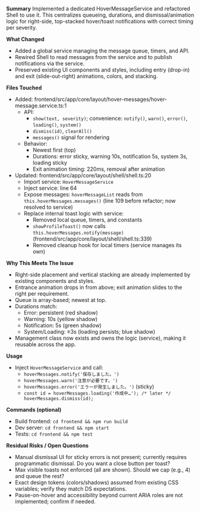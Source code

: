 **Summary**
Implemented a dedicated HoverMessageService and refactored Shell to use it. This centralizes queueing, durations, and dismissal/animation logic for right-side, top-stacked hover/toast notifications with correct timing per severity.

**What Changed**
- Added a global service managing the message queue, timers, and API.
- Rewired Shell to read messages from the service and to publish notifications via the service.
- Preserved existing UI components and styles, including entry (drop-in) and exit (slide-out-right) animations, colors, and stacking.

**Files Touched**
- Added: frontend/src/app/core/layout/hover-messages/hover-message.service.ts:1
  - API:
    - `show(text, severity)`; convenience: `notify()`, `warn()`, `error()`, `loading()`, `system()`
    - `dismiss(id)`, `clearAll()`
    - `messages()` signal for rendering
  - Behavior:
    - Newest first (top)
    - Durations: error sticky, warning 10s, notification 5s, system 3s, loading sticky
    - Exit animation timing: 220ms, removal after animation
- Updated: frontend/src/app/core/layout/shell/shell.ts:20
  - Import service: `HoverMessageService`
  - Inject service: line 64
  - Expose messages: `hoverMessageList` reads from `this.hoverMessages.messages()` (line 109 before refactor; now resolved to service)
  - Replace internal toast logic with service:
    - Removed local queue, timers, and constants
    - `showProfileToast()` now calls `this.hoverMessages.notify(message)` (frontend/src/app/core/layout/shell/shell.ts:339)
    - Removed cleanup hook for local timers (service manages its own)

**Why This Meets The Issue**
- Right-side placement and vertical stacking are already implemented by existing components and styles.
- Entrance animation drops in from above; exit animation slides to the right per requirement.
- Queue is array-based; newest at top.
- Durations match:
  - Error: persistent (red shadow)
  - Warning: 10s (yellow shadow)
  - Notification: 5s (green shadow)
  - System/Loading: ≥3s (loading persists; blue shadow)
- Management class now exists and owns the logic (service), making it reusable across the app.

**Usage**
- Inject `HoverMessageService` and call:
  - `hoverMessages.notify('保存しました。')`
  - `hoverMessages.warn('注意が必要です。')`
  - `hoverMessages.error('エラーが発生しました。')` (sticky)
  - `const id = hoverMessages.loading('作成中…'); /* later */ hoverMessages.dismiss(id);`

**Commands (optional)**
- Build frontend: `cd frontend && npm run build`
- Dev server: `cd frontend && npm start`
- Tests: `cd frontend && npm test`

**Residual Risks / Open Questions**
- Manual dismissal UI for sticky errors is not present; currently requires programmatic dismissal. Do you want a close button per toast?
- Max visible toasts not enforced (all are shown). Should we cap (e.g., 4) and queue the rest?
- Exact design tokens (colors/shadows) assumed from existing CSS variables; verify they match DS expectations.
- Pause-on-hover and accessibility beyond current ARIA roles are not implemented; confirm if needed.
